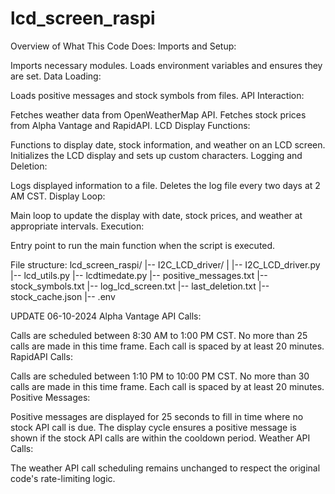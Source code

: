 # lcd_screen_raspi

Overview of What This Code Does:
Imports and Setup:

Imports necessary modules.
Loads environment variables and ensures they are set.
Data Loading:

Loads positive messages and stock symbols from files.
API Interaction:

Fetches weather data from OpenWeatherMap API.
Fetches stock prices from Alpha Vantage and RapidAPI.
LCD Display Functions:

Functions to display date, stock information, and weather on an LCD screen.
Initializes the LCD display and sets up custom characters.
Logging and Deletion:

Logs displayed information to a file.
Deletes the log file every two days at 2 AM CST.
Display Loop:

Main loop to update the display with date, stock prices, and weather at appropriate intervals.
Execution:

Entry point to run the main function when the script is executed.

File structure:
    lcd_screen_raspi/
    |-- I2C_LCD_driver/
    |   |-- I2C_LCD_driver.py
    |-- lcd_utils.py
    |-- lcdtimedate.py
    |-- positive_messages.txt
    |-- stock_symbols.txt
    |-- log_lcd_screen.txt
    |-- last_deletion.txt
    |-- stock_cache.json
    |-- .env

UPDATE 06-10-2024
Alpha Vantage API Calls:

Calls are scheduled between 8:30 AM to 1:00 PM CST.
No more than 25 calls are made in this time frame.
Each call is spaced by at least 20 minutes.
RapidAPI Calls:

Calls are scheduled between 1:10 PM to 10:00 PM CST.
No more than 30 calls are made in this time frame.
Each call is spaced by at least 20 minutes.
Positive Messages:

Positive messages are displayed for 25 seconds to fill in time where no stock API call is due.
The display cycle ensures a positive message is shown if the stock API calls are within the cooldown period.
Weather API Calls:

The weather API call scheduling remains unchanged to respect the original code's rate-limiting logic.